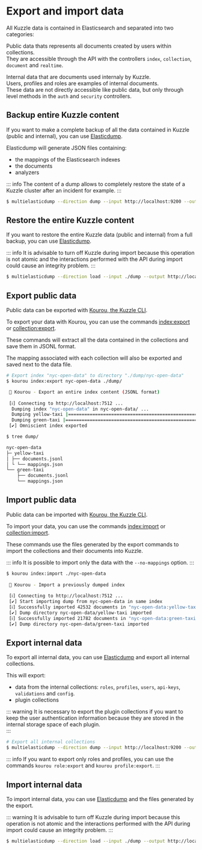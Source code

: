 # Export and import data

All Kuzzle data is contained in Elasticsearch and separated into two categories:

Public data thats represents all documents created by users within collections.  
They are accessible through the API with the controllers `index`, `collection`, `document` and `realtime`.  

Internal data that are documents used internaly by Kuzzle.  
Users, profiles and roles are examples of internal documents.  
These data are not directly accessible like public data, but only through level methods in the `auth` and `security` controllers.  

## Backup entire Kuzzle content

If you want to make a complete backup of all the data contained in Kuzzle (public and internal), you can use [Elasticdump](https://www.npmjs.com/package/elasticdump#multielasticdump).

Elasticdump will generate JSON files containing: 
 - the mappings of the Elasticsearch indexes
 - the documents 
 - analyzers

::: info
The content of a dump allows to completely restore the state of a Kuzzle cluster after an incident for example.
:::

```bash
$ multielasticdump --direction dump --input http://localhost:9200 --output ./dump
```

## Restore the entire Kuzzle content

If you want to restore the entire Kuzzle data (public and internal) from a full backup, you can use [Elasticdump](https://www.npmjs.com/package/elasticdump#multielasticdump).  

::: info
It is advisable to turn off Kuzzle during import because this operation is not atomic and the interactions performed with the API during import could cause an integrity problem.
:::

```bash
$ multielasticdump --direction load --input ./dump --output http://localhost:9200
```

## Export public data

Public data can be exported with [Kourou, the Kuzzle CLI](https://github.com/kuzzleio/kourou).  

To export your data with Kourou, you can use the commands [index:export](https://github.com/kuzzleio/kourou/#kourou-indexexport-index) or [collection:export](https://github.com/kuzzleio/kourou/#kourou-collectionexport-index-collection).    

These commands will extract all the data contained in the collections and save them in JSONL format.  

The mapping associated with each collection will also be exported and saved next to the data file.

```bash
# Export index "nyc-open-data" to directory "./dump/nyc-open-data"
$ kourou index:export nyc-open-data ./dump/

 🚀 Kourou - Export an entire index content (JSONL format)
 
 [ℹ] Connecting to http://localhost:7512 ...
  Dumping index "nyc-open-data" in nyc-open-data/ ...
  Dumping yellow-taxi |==================================================== 100% ||| 42532/42532 documents
  Dumping green-taxi |==================================================== 100% ||| 21782/21782 documents
 [✔] Omniscient index exported

$ tree dump/

nyc-open-data
├─ yellow-taxi
│ ├── documents.jsonl
│ └ └── mappings.json
└── green-taxi
    ├── documents.jsonl
    └── mappings.json
```

## Import public data

Public data can be imported with [Kourou, the Kuzzle CLI](https://github.com/kuzzleio/kourou).

To import your data, you can use the commands [index:import](https://github.com/kuzzleio/kourou/#kourou-indeximport-path) or [collection:import](https://github.com/kuzzleio/kourou/#kourou-collectionimport-path).

These commands use the files generated by the export commands to import the collections and their documents into Kuzzle.  

::: info
It is possible to import only the data with the `--no-mappings` option.
:::

```bash
$ kourou index:import ./nyc-open-data       
 
 🚀 Kourou - Import a previously dumped index
 
 [ℹ] Connecting to http://localhost:7512 ...
 [✔] Start importing dump from nyc-open-data in same index
 [ℹ] Successfully imported 42532 documents in "nyc-open-data:yellow-taxi"
 [✔] Dump directory nyc-open-data/yellow-taxi imported
 [ℹ] Successfully imported 21782 documents in "nyc-open-data:green-taxi"
 [✔] Dump directory nyc-open-data/green-taxi imported
```

## Export internal data

To export all internal data, you can use [Elasticdump](https://www.npmjs.com/package/elasticdump#multielasticdump) and export all internal collections.  

This will export:
 - data from the internal collections: `roles`, `profiles`, `users`, `api-keys`, `validations` and `config`.
 - plugin collections

::: warning
It is necessary to export the plugin collections if you want to keep the user authentication information because they are stored in the internal storage space of each plugin.  
:::

```bash
# Export all internal collections
$ multielasticdump --direction dump --input http://localhost:9200 --output ./dump --match '%'.
```

::: info
If you want to export only roles and profiles, you can use the commands `kourou role:export` and `kourou profile:export`.
:::

## Import internal data

To import internal data, you can use [Elasticdump](https://www.npmjs.com/package/elasticdump#multielasticdump) and the files generated by the export.  

::: warning
It is advisable to turn off Kuzzle during import because this operation is not atomic and the interactions performed with the API during import could cause an integrity problem.
:::

```bash
$ multielasticdump --direction load --input ./dump --output http://localhost:9200
```
